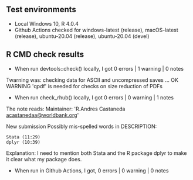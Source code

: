 ## Test environments
* Local Windows 10, R 4.0.4
* Github Actions checked for windows-latest (release), macOS-latest (release), ubuntu-20.04 (release), ubuntu-20.04 (devel)

## R CMD check results

* When run devtools::check() locally, I got
0 errors | 1 warning | 0 notes 

Twarning was:
checking data for ASCII and uncompressed saves ... OK
   WARNING
  'qpdf' is needed for checks on size reduction of PDFs

* When run check_rhub() locally, I got
0 errors | 0 warning | 1 notes 

The note reads: 
Maintainer: 'R.Andres Castaneda <acastanedaa@worldbank.org>'
  
  New submission
  Possibly mis-spelled words in DESCRIPTION:
  
    Stata (11:29)
    dplyr (10:39)

Explanation: I need to mention both Stata and the R package dplyr to make it clear
what my package does.

* When run in Github Actions, I got, 
0 errors | 0 warning | 0 notes 
  
